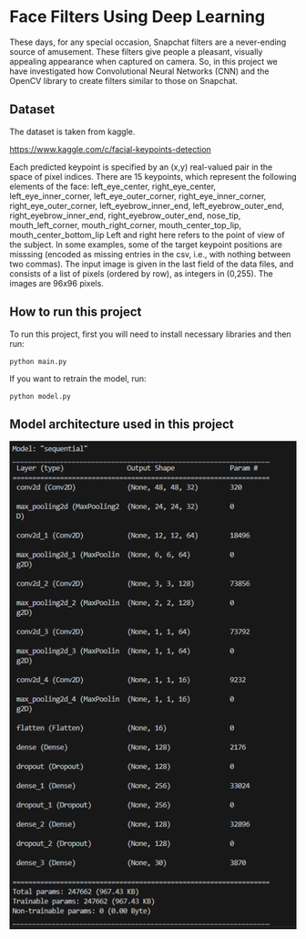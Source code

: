 # Face Filters Using Deep Learning

These days, for any special occasion, Snapchat filters are a never-ending source of amusement. These filters give people a pleasant, visually appealing appearance when captured on camera. So, in this project we have investigated how Convolutional Neural Networks (CNN) and the OpenCV library to create filters similar to those on Snapchat.

## Dataset

The dataset is taken from kaggle.

https://www.kaggle.com/c/facial-keypoints-detection

Each predicted keypoint is specified by an (x,y) real-valued pair in the space of pixel indices. There are 15 keypoints, which represent the following elements of the face:
left_eye_center, right_eye_center, left_eye_inner_corner, left_eye_outer_corner, right_eye_inner_corner, right_eye_outer_corner, left_eyebrow_inner_end, left_eyebrow_outer_end, right_eyebrow_inner_end, right_eyebrow_outer_end, nose_tip, mouth_left_corner, mouth_right_corner, mouth_center_top_lip, mouth_center_bottom_lip
Left and right here refers to the point of view of the subject.
In some examples, some of the target keypoint positions are misssing (encoded as missing entries in the csv, i.e., with nothing between two commas).
The input image is given in the last field of the data files, and consists of a list of pixels (ordered by row), as integers in (0,255). The images are 96x96 pixels.

## How to run this project

To run this project, first you will need to install necessary libraries and then run:

```
python main.py
```

If you want to retrain the model, run:

```
python model.py
```

## Model architecture used in this project

![Alt text](model_architecture.png)
